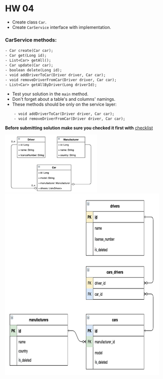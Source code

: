 # HW 04
- Create class `Car`.
- Create `CarService` interface with implementation.



### CarService methods:
    - Car create(Car car);
    - Car get(Long id);
    - List<Car> getAll();
    - Car update(Car car);
    - boolean delete(Long id);
    - void addDriverToCar(Driver driver, Car car);
    - void removeDriverFromCar(Driver driver, Car car);
    - List<Car> getAllByDriver(Long driverId);



- Test your solution in the `main` method.
- Don't forget about a table's and columns' namings.
- These methods should be only on the service layer:
```
    - void addDriverToCar(Driver driver, Car car);
    - void removeDriverFromCar(Driver driver, Car car);
```



__Before submitting solution make sure you checked it first with__ [checklist](https://mate-academy.github.io/jv-program-common-mistakes/java-JDBC/join/Joins_checklist.html)



<!-- ![diagram](taxi_models_diagram.png) -->
<img src="tasks_pics/taxi_models_diagram.png" alt="diagram" width="60%" height="60%">



<!-- ![diagram](join-db-diagram.png) -->
<img src="tasks_pics/join-db-diagram.png" alt="diagram" width="798" height="594">
